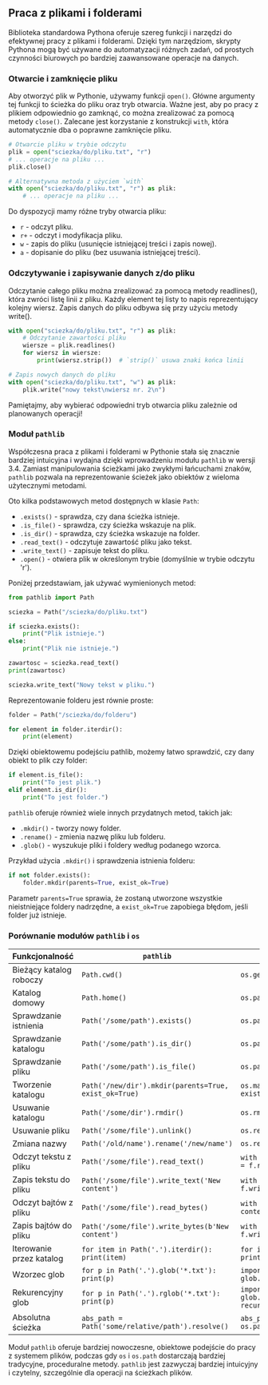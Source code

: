 ## Praca z plikami i folderami

Biblioteka standardowa Pythona oferuje szereg funkcji i narzędzi do efektywnej pracy z plikami i folderami. Dzięki tym narzędziom, skrypty Pythona mogą być używane do automatyzacji różnych zadań, od prostych czynności biurowych po bardziej zaawansowane operacje na danych.

### Otwarcie i zamknięcie pliku 

Aby otworzyć plik w Pythonie, używamy funkcji `open()`. Główne argumenty tej funkcji to ścieżka do pliku oraz tryb otwarcia. Ważne jest, aby po pracy z plikiem odpowiednio go zamknąć, co można zrealizować za pomocą metody `close()`. Zalecane jest korzystanie z konstrukcji `with`, która automatycznie dba o poprawne zamknięcie pliku.

```python
# Otwarcie pliku w trybie odczytu
plik = open("sciezka/do/pliku.txt", "r")
# ... operacje na pliku ...
plik.close()

# Alternatywna metoda z użyciem `with`
with open("sciezka/do/pliku.txt", "r") as plik:
    # ... operacje na pliku ...
```

Do dyspozycji mamy różne tryby otwarcia pliku:

- `r` - odczyt pliku.
- `r+` - odczyt i modyfikacja pliku.
- `w` - zapis do pliku (usunięcie istniejącej treści i zapis nowej).
- `a` - dopisanie do pliku (bez usuwania istniejącej treści).

### Odczytywanie i zapisywanie danych z/do pliku

Odczytanie całego pliku można zrealizować za pomocą metody readlines(), która zwróci listę linii z pliku. Każdy element tej listy to napis reprezentujący kolejny wiersz. Zapis danych do pliku odbywa się przy użyciu metody write().

```python
with open("sciezka/do/pliku.txt", "r") as plik:
    # Odczytanie zawartości pliku
    wiersze = plik.readlines()
    for wiersz in wiersze:
        print(wiersz.strip())  # `strip()` usuwa znaki końca linii

# Zapis nowych danych do pliku
with open("sciezka/do/pliku.txt", "w") as plik:
    plik.write("nowy tekst\nwiersz nr. 2\n")
```

Pamiętajmy, aby wybierać odpowiedni tryb otwarcia pliku zależnie od planowanych operacji!

### Moduł `pathlib`

Współczesna praca z plikami i folderami w Pythonie stała się znacznie bardziej intuicyjna i wydajna dzięki wprowadzeniu modułu `pathlib` w wersji 3.4. Zamiast manipulowania ścieżkami jako zwykłymi łańcuchami znaków, `pathlib` pozwala na reprezentowanie ścieżek jako obiektów z wieloma użytecznymi metodami.

Oto kilka podstawowych metod dostępnych w klasie `Path`:

* `.exists()` - sprawdza, czy dana ścieżka istnieje.
* `.is_file()` - sprawdza, czy ścieżka wskazuje na plik.
* `.is_dir()` - sprawdza, czy ścieżka wskazuje na folder.
* `.read_text()` - odczytuje zawartość pliku jako tekst.
* `.write_text()` - zapisuje tekst do pliku.
* `.open()` - otwiera plik w określonym trybie (domyślnie w trybie odczytu 'r').

Poniżej przedstawiam, jak używać wymienionych metod:

```python
from pathlib import Path

sciezka = Path("/sciezka/do/pliku.txt")

if sciezka.exists():
    print("Plik istnieje.")
else:
    print("Plik nie istnieje.")

zawartosc = sciezka.read_text()
print(zawartosc)

sciezka.write_text("Nowy tekst w pliku.")
```

Reprezentowanie folderu jest równie proste:

```python
folder = Path("/sciezka/do/folderu")

for element in folder.iterdir():
    print(element)
```

Dzięki obiektowemu podejściu pathlib, możemy łatwo sprawdzić, czy dany obiekt to plik czy folder:

```python
if element.is_file():
    print("To jest plik.")
elif element.is_dir():
    print("To jest folder.")
```

`pathlib` oferuje również wiele innych przydatnych metod, takich jak:

- `.mkdir()` - tworzy nowy folder.
- `.rename()` - zmienia nazwę pliku lub folderu.
- `.glob()` - wyszukuje pliki i foldery według podanego wzorca.

Przykład użycia `.mkdir()` i sprawdzenia istnienia folderu:

```python
if not folder.exists():
    folder.mkdir(parents=True, exist_ok=True)
```

Parametr `parents=True` sprawia, że zostaną utworzone wszystkie nieistniejące foldery nadrzędne, a `exist_ok=True` zapobiega błędom, jeśli folder już istnieje.

### Porównanie modułów `pathlib` i `os`

| Funkcjonalność           | `pathlib`                                                    | `os`                                                           |
|--------------------------|--------------------------------------------------------------|----------------------------------------------------------------|
| Bieżący katalog roboczy  | `Path.cwd()`                                                 | `os.getcwd()`                                                  |
| Katalog domowy           | `Path.home()`                                                | `os.path.expanduser("~")`                                      |
| Sprawdzanie istnienia    | `Path('/some/path').exists()`                                | `os.path.exists('/some/path')`                                 |
| Sprawdzanie katalogu     | `Path('/some/path').is_dir()`                                | `os.path.isdir('/some/path')`                                  |
| Sprawdzanie pliku        | `Path('/some/path').is_file()`                               | `os.path.isfile('/some/path')`                                 |
| Tworzenie katalogu       | `Path('/new/dir').mkdir(parents=True, exist_ok=True)`        | `os.makedirs('/new/dir', exist_ok=True)`                       |
| Usuwanie katalogu        | `Path('/some/dir').rmdir()`                                  | `os.rmdir('/some/dir')`                                        |
| Usuwanie pliku           | `Path('/some/file').unlink()`                                | `os.remove('/some/file')`                                      |
| Zmiana nazwy             | `Path('/old/name').rename('/new/name')`                      | `os.rename('/old/name', '/new/name')`                          |
| Odczyt tekstu z pliku    | `Path('/some/file').read_text()`                             | `with open('/some/file') as f: content = f.read()`             |
| Zapis tekstu do pliku    | `Path('/some/file').write_text('New content')`               | `with open('/some/file', 'w') as f: f.write('New content')`    |
| Odczyt bajtów z pliku    | `Path('/some/file').read_bytes()`                            | `with open('/some/file', 'rb') as f: content = f.read()`       |
| Zapis bajtów do pliku    | `Path('/some/file').write_bytes(b'New content')`             | `with open('/some/file', 'wb') as f: f.write(b'New content')`  |
| Iterowanie przez katalog | `for item in Path('.').iterdir(): print(item)`               | `for item in os.listdir('.'): print(item)`                     |
| Wzorzec glob             | `for p in Path('.').glob('*.txt'): print(p)`                 | `import glob; for p in glob.glob('*.txt'): print(p)`           |
| Rekurencyjny glob        | `for p in Path('.').rglob('*.txt'): print(p)`                | `import glob; for p in glob.iglob('**/*.txt', recursive=True): print(p)` |
| Absolutna ścieżka        | `abs_path = Path('some/relative/path').resolve()`            | `abs_path = os.path.abspath('some/relative/path')`             |

Moduł `pathlib` oferuje bardziej nowoczesne, obiektowe podejście do pracy z systemem plików, podczas gdy `os` i `os.path` dostarczają bardziej tradycyjne, proceduralne metody. `pathlib` jest zazwyczaj bardziej intuicyjny i czytelny, szczególnie dla operacji na ścieżkach plików.


